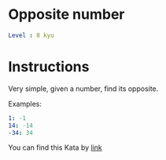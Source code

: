 # Opposite number

```yaml
Level : 8 kyu
```



# Instructions
Very simple, given a number, find its opposite.

Examples:

```yaml
1: -1
14: -14
-34: 34
```

You can find this Kata by [link](https://www.codewars.com/kata/56dec885c54a926dcd001095/train/scala)